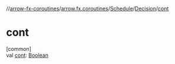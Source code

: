 //[arrow-fx-coroutines](../../../../index.md)/[arrow.fx.coroutines](../../index.md)/[Schedule](../index.md)/[Decision](index.md)/[cont](cont.md)

# cont

[common]\
val [cont](cont.md): [Boolean](https://kotlinlang.org/api/latest/jvm/stdlib/kotlin/-boolean/index.html)
